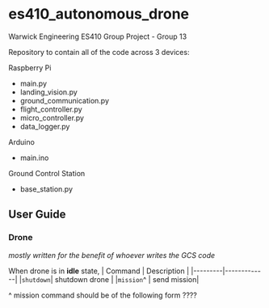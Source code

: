 # es410_autonomous_drone
Warwick Engineering ES410 Group Project - Group 13

Repository to contain all of the code across 3 devices:

Raspberry Pi
- main.py
- landing_vision.py
- ground_communication.py
- flight_controller.py
- micro_controller.py
- data_logger.py
    
Arduino
- main.ino
    
Ground Control Station
- base_station.py

## User Guide

### Drone
_mostly written for the benefit of whoever writes the GCS code_

When drone is in **idle** state,
| Command | Description |
|---------|-------------|
|`shutdown`| shutdown drone |
|`mission`^ | send mission|

^ mission command should be of the following form ????
